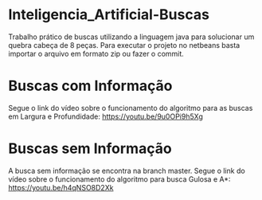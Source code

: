 # Inteligencia_Artificial-Buscas
Trabalho prático de buscas utilizando a linguagem java para solucionar um quebra cabeça de 8 peças. Para executar o projeto no netbeans basta importar o arquivo em formato zip ou fazer o commit.
# Buscas com Informação
Segue o link do vídeo sobre o funcionamento do algoritmo para as buscas em Largura e Profundidade: https://youtu.be/9u0OPi9h5Xg
# Buscas sem Informação
A busca sem informação se encontra na branch master.
Segue o link do vídeo sobre o funcionamento do algoritmo para busca Gulosa e A*: https://youtu.be/h4qNSO8D2Xk
